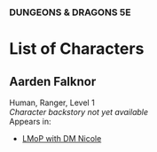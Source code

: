 ### DUNGEONS & DRAGONS 5E

# List of Characters

## Aarden Falknor

Human, Ranger, Level 1
<br />_Character backstory not yet available_
<br />Appears in:
- [LMoP with DM Nicole](/session/2021-lmop-with-dm-nicole)
